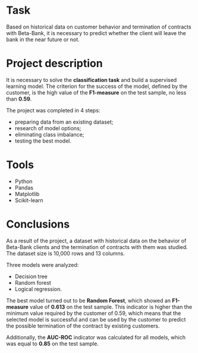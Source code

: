 # Task
Based on historical data on customer behavior and termination of contracts with Beta-Bank, it is necessary to predict whether the client will leave the bank in the near future or not.

# Project description
It is necessary to solve the **classification task** and build a supervised learning model.
The criterion for the success of the model, defined by the customer, is the high value of the **F1-measure** on the test sample, no less than **0.59**.

The project was completed in 4 steps:
- preparing data from an existing dataset;
- research of model options;
- eliminating class imbalance;
- testing the best model.

# Tools
- Python
- Pandas
- Matplotlib
- Scikit-learn

# Сonclusions
As a result of the project, a dataset with historical data on the behavior of Beta-Bank clients and the termination of contracts with them was studied.
The dataset size is 10,000 rows and 13 columns.

Three models were analyzed:
- Decision tree
- Random forest
- Logical regression.

The best model turned out to be **Random Forest**, which showed an **F1-measure** value of **0.613** on the test sample. 
This indicator is higher than the minimum value required by the customer of 0.59, which means that the selected model is successful and can be used by the customer to predict the possible termination of the contract by existing customers.

Additionally, the **AUC-ROC** indicator was calculated for all models, which was equal to **0.85** on the test sample.
